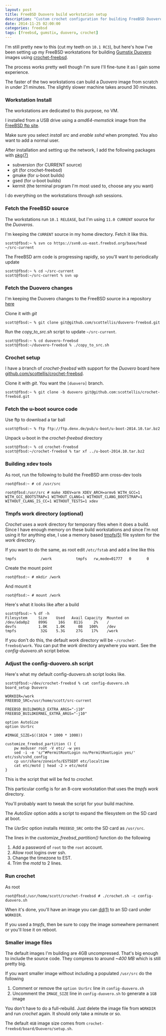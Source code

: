 ```yaml
---
layout: post
title: FreeBSD Duovero build workstation setup
description: "Custom crochet configuration for building FreeBSD Duovero systems"
date: 2014-11-25 02:00:00
categories: freebsd
tags: [freebsd, gumstix, duovero, crochet]
---
```


I'm still pretty new to this (cut my teeth on `10.1 RC3`), but here's how I've been setting up my FreeBSD workstations for building [Gumstix Duovero][duovero] images using [crochet-freebsd][crochet].

The process works pretty well though I'm sure I'll fine-tune it as I gain some experience. 

The faster of the two workstations can build a *Duovero* image from scratch in under 21 minutes. The slightly slower machine takes around 30 minutes.


### Workstation Install

The workstations are dedicated to this purpose, no VM. 

I installed from a USB drive using a *amd64-memstick* image from the [FreeBSD ftp site][freebsd-download].

Make sure you select *install src* and *enable sshd* when prompted. You also want to add a normal user.

After installation and setting up the network, I add the following packages with [pkg(7)][pkg]

* subversion (for CURRENT source)
* git (for crochet-freebsd)
* gmake (for u-boot builds)
* gsed (for u-boot builds)
* kermit (the terminal program I'm most used to, choose any you want)


I do everything on the workstations through *ssh* sessions.

### Fetch the FreeBSD source

The workstations run `10.1 RELEASE`, but I'm using `11.0 CURRENT` source for the *Duoveros*.

I'm keeping the `CURRENT` source in my home directory. Fetch it like this.

    scott@fbsd:~ % svn co https://svn0.us-east.freebsd.org/base/head ~/src-current

The FreeBSD arm code is progressing rapidly, so you'll want to periodically update

    scott@fbsd:~ % cd ~/src-current
	scott@fbsd:~/src-current % svn up

### Fetch the Duovero changes

I'm keeping the Duovero changes to the FreeBSD source in a repository [here][duovero-freebsd]

Clone it with *git*

    scott@fbsd:~ % git clone git@github.com/scottellis/duovero-freebsd.git

Run the *copy\_to\_src.sh* script to update `~/src-current`.

    scott@fbsd:~ % cd duovero-freebsd
    scott@fbsd:~/duovero-freebsd % ./copy_to_src.sh
  
### Crochet setup

I have a branch of *crochet-freebsd* with support for the *Duovero* board here [github.com/scottellis/crochet-freebsd][crochet-scottellis].

Clone it with *git*. You want the `[duovero]` branch.

    scott@fbsd:~ % git clone -b duovero git@github.com:scottellis/crochet-freebsd.git


### Fetch the u-boot source code

Use ftp to download a tar ball

    scott@fbsd:~ % ftp ftp://ftp.denx.de/pub/u-boot/u-boot-2014.10.tar.bz2

Unpack u-boot in the *crochet-freebsd* directory

    scott@fbsd:~ % cd crochet-freebsd
    scott@fbsd:~/crochet-freebsd % tar xf ../u-boot-2014.10.tar.bz2


### Building xdev tools

As root, run the following to build the FreeBSD arm cross-dev tools

    root@fbsd:~ # cd /usr/src

    root@fbsd:/usr/src # make XDEV=arm XDEV_ARCH=armv6 WITH_GCC=1 WITH_GCC_BOOTSTRAP=1 WITHOUT_CLANG=1 WITHOUT_CLANG_BOOTSTRAP=1 WITHOUT_CLANG_IS_CC=1 WITHOUT_TESTS=1 xdev


### Tmpfs work directory (optional)

*Crochet* uses a *work* directory for temporary files when it does a build. Since I have enough memory on these build workstations and since I'm not using it for anything else, I use a memory based [tmpfs(5)][tmpfs] file system for the *work* directory.

If you want to do the same, as root edit `/etc/fstab` and add a line like this

    tmpfs           /work           tmpfs   rw,mode=01777   0       0

Create the mount point

    root@fbsd:~ # mkdir /work

And mount it

    root@fbsd:~ # mount /work

Here's what it looks like after a build

    scott@fbsd:~ % df -h
    Filesystem     Size    Used   Avail Capacity  Mounted on
    /dev/ada0p2    899G     16G    811G     2%    /
    devfs          1.0K    1.0K      0B   100%    /dev
    tmpfs           32G    5.3G     27G    17%    /work


If you don't do this, the default *work* directory will be `~/crochet-freebsd/work`. You can put the *work* directory anywhere you want. See the *config-duovero.sh* script below.


### Adjust the config-duovero.sh script

Here's what my default config-duovero.sh script looks like.

    scott@fbsd:~/dev/crochet-freebsd % cat config-duovero.sh
    board_setup Duovero

    WORKDIR=/work
    FREEBSD_SRC=/usr/home/scott/src-current

    FREEBSD_BUILDWORLD_EXTRA_ARGS="-j10"
    FREEBSD_BUILDKERNEL_EXTRA_ARGS="-j10"

    option AutoSize
    option UsrSrc

    #IMAGE_SIZE=$((1024 * 1000 * 1000))

    customize_freebsd_partition () {
        pw moduser root -V etc/ -w yes
        sed -i -e 's/^#PermitRootLogin no/PermitRootLogin yes/' etc/ssh/sshd_config
        cp usr/share/zoneinfo/EST5EDT etc/localtime
        cat etc/motd | head -2 > etc/motd
    }


This is the script that will be fed to *crochet*.

This particular config is for an 8-core workstation that uses the *tmpfs work* directory.

You'll probably want to tweak the script for your build machine.

The *AutoSize* option adds a script to expand the filesystem on the SD card at boot.

The *UsrSrc* option installs `FREEBSD_SRC` onto the SD card as `/usr/src`.

The lines in the *customize\_freebsd\_partition()* function do the following

1. Add a password of `root` to the `root` account.
2. Allow root logins over ssh.
3. Change the timezone to EST.
4. Trim the *motd* to 2 lines.

### Run crochet

As root

    root@fbsd:/usr/home/scott/crochet-freebsd # ./crochet.sh -c config-duovero.sh

When it's done, you'll have an image you can [dd(1)][dd] to an SD card under `WORKDIR`. 

If you used a *tmpfs*, then be sure to copy the image somewhere permanent or you'll lose it on reboot.

### Smaller image files

The default images I'm building are 4GB uncompressed. That's big enough to include the source code. They compress to around *~400 MB* which is still pretty big.

If you want smaller image without including a populated `/usr/src` do the following

1. Comment or remove the `option UsrSrc` line in `config-duovero.sh`
2. Uncomment the `IMAGE_SIZE` line in `config-duovero.sh` to generate a `1GB` image

You don't have to do a full-rebuild. Just delete the image file from `WORKDIR` and run *crochet* again. It should only take a minute or so.

The default `4GB` image size comes from `crochet-freebsd/board/Duovero/setup.sh`.

[duovero]: https://store.gumstix.com/index.php/category/43/
[crochet]: https://github.com/kientzle/crochet-freebsd
[freebsd-download]: ftp://ftp.freebsd.org/pub/FreeBSD/releases/ISO-IMAGES/10.1/
[pkg]: http://www.freebsd.org/cgi/man.cgi?query=pkg&apropos=0&sektion=0&manpath=FreeBSD+10.1-RELEASE&arch=default&format=html
[crochet-scottellis]: https://github.com/scottellis/crochet-freebsd
[duovero-freebsd]: https://github.com/scottellis/duovero-freebsd
[tmpfs]: http://www.freebsd.org/cgi/man.cgi?query=tmpfs&apropos=0&sektion=0&manpath=FreeBSD+10.1-RELEASE&arch=default&format=html
[dd]: http://www.freebsd.org/cgi/man.cgi?query=dd&apropos=0&sektion=0&manpath=FreeBSD+10.1-RELEASE&arch=default&format=html